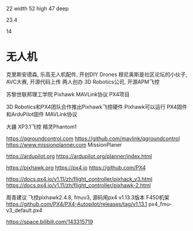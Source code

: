 

22 width
52 high
47 deep

23.4

14













# 无人机




克里斯安德森, 乐高无人机配件, 开创DIY Drones
穆尼奥斯是社区论坛的小伙子, AVC大赛, 开源代码上传
两人创办 3D Robotics公司, 开源APM飞控

苏黎世联邦理工学院 Pixhawk MAVLink协议 PX4项目

3D Robotics和PX4团队合作推出Pixhawk飞控硬件
Pixhawk可以运行 PX4固件和ArduPilot固件 MAVLink协议

大疆 XP3.1飞控 精灵Phantom1

https://qgroundcontrol.com
https://github.com/mavlink/qgroundcontrol
https://www.missionplanner.com MissionPlaner


https://ardupilot.org
https://ardupilot.org/planner/index.html

https://pixhawk.org
https://px4.io
https://github.com/PX4


https://docs.px4.io/v1.11/zh/flight_controller/pixhack_v3.html
https://docs.px4.io/v1.11/zh/flight_controller/pixhawk-2.html




周青建议 飞控pixhawk2.4.8, fmuv3, 源码用px4 v1.13.3版本 F450机架
https://github.com/PX4/PX4-Autopilot/releases/tag/v1.13.1 px4_fmu-v3_default.px4

https://space.bilibili.com/143315719









